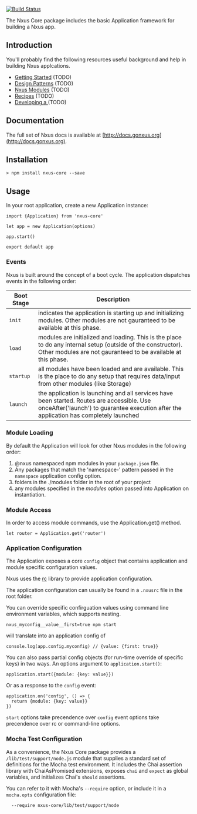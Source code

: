 <style>#toc .h5 { color: #1184CE; font-weight: normal; text-transform: none; letter-spacing: 0; }</style>

[![Build Status](https://travis-ci.org/nxus/core.svg?branch=master)](https://travis-ci.org/nxus/core)

The Nxus Core package includes the basic Application framework for building a Nxus app.

## Introduction

You'll probably find the following resources useful background and help in building Nxus applcations.

-   [Getting Started](<>) (TODO)
-   [Design Patterns](<>) (TODO)
-   [Nxus Modules](<>) (TODO)
-   [Recipes](<>) (TODO)
-   [Developing a ](<>) (TODO)

## Documentation

The full set of Nxus docs is available at [http://docs.gonxus.org](http://docs.gonxus.org).

## Installation

    > npm install nxus-core --save

## Usage

In your root application, create a new Application instance:

    import {Application} from 'nxus-core'

    let app = new Application(options)

    app.start()

    export default app

### Events

Nxus is built around the concept of a boot cycle.  The application dispatches events in the following order:

| Boot Stage | Description |
| --- | --- |
| `init` | indicates the application is starting up and initializing modules.  Other modules are not gauranteed to be available at this phase. |
| `load` | modules are initialized and loading. This is the place to do any internal setup (outside of the constructor). Other modules are not gauranteed to be available at this phase. |
| `startup` | all modules have been loaded and are available. This is the place to do any setup that requires data/input from other modules (like Storage) |
| `launch` | the application is launching and all services have been started. Routes are accessible. Use onceAfter('launch') to guarantee execution after the application has completely launched |

### Module Loading

By default the Application will look for other Nxus modules in the following order:

1.  @nxus namespaced npm modules in your `package.json` file.
2.  Any packages that match the 'namespace-' pattern passed in the `namespace` application config option.
3.  folders in the ./modules folder in the root of your project
4.  any modules specified in the _modules_ option passed into Application on instantiation.

### Module Access

In order to access module commands, use the Application.get() method.

    let router = Application.get('router')

### Application Configuration

The Application exposes a core `config` object that contains application and module specific configuration values.

Nxus uses the [rc](https://www.npmjs.com/package/rc) library to provide application configuration.

The application configuration can usually be found in a `.nxusrc` file in the root folder.

You can override specific confirguation values using command line environment variables, which supports nesting.

```
nxus_myconfig__value__first=true npm start
```

will translate into an application config of

```
console.log(app.config.myconfig) // {value: {first: true}}
```

You can also pass partial config objects (for run-time override of specific keys) in two ways. An options argument to `application.start()`:

```
application.start({module: {key: value}})
```

Or as a response to the `config` event:

```
application.on('config', () => {
  return {module: {key: value}}
})
```

`start` options take precendence over `config` event options take precendence over rc or command-line options.

### Mocha Test Configuration

As a convenience, the Nxus Core package provides a
`/lib/test/support/node.js` module that supplies a standard set of
definitions for the Mocha test environment. It includes the Chai
assertion library with ChaiAsPromised extensions, exposes `chai` and
`expect` as global variables, and initializes Chai's `should` assertions.

You can refer to it with Mocha's `--require` option, or include it in a
`mocha.opts` configuration file:
```
  --require nxus-core/lib/test/support/node

```
